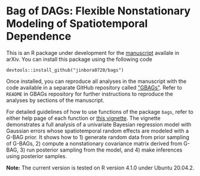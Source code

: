 # Bag of DAGs: Flexible Nonstationary Modeling of Spatiotemporal Dependence 

This is an R package under development for the [manuscript](https://doi.org/10.48550/arXiv.2112.11870) availale in arXiv. 
You can install this package using the following code 
```
devtools::install_github("jinbora0720/bags")
```

Once installed, you can reproduce all analyses in the manuscript with the code available in a separate GitHub repository called 
["GBAGs"](https://github.com/jinbora0720/GBAGs). 
Refer to `README` in GBAGs repository for further instructions to reproduce the analyses by sections of the manuscript. 


For detailed guidelines of how to use functions of the package `bags`, refer to either help page of each function or 
[this vignette](https://github.com/jinbora0720/GBAGs/example/example.html). 
The vignette demonstrates a full analysis of a univariate Bayesian regression model with Gaussian errors whose spatiotemporal random effects 
are modeled with a G-BAG prior. It shows how to 1) generate random data from prior sampling of G-BAGs, 
2) compute a nonstationary covariance matrix derived from G-BAG, 3) run posterior sampling from the model, and 
4) make inferences using posterior samples. 

**Note:** The current version is tested on R version 4.1.0 under Ubuntu 20.04.2.
